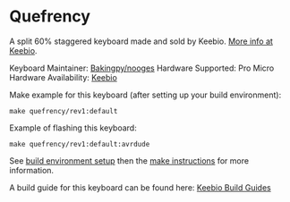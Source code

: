 Quefrency
=========

A split 60% staggered keyboard made and sold by Keebio. [More info at Keebio](https://keeb.io).

Keyboard Maintainer: [Bakingpy/nooges](https://github.com/nooges)
Hardware Supported: Pro Micro
Hardware Availability: [Keebio](https://keeb.io/)

Make example for this keyboard (after setting up your build environment):

    make quefrency/rev1:default

Example of flashing this keyboard:

    make quefrency/rev1:default:avrdude

See [build environment setup](https://docs.qmk.fm/build_environment_setup.html) then the [make instructions](https://docs.qmk.fm/make_instructions.html) for more information.

A build guide for this keyboard can be found here: [Keebio Build Guides](https://docs.keeb.io)
